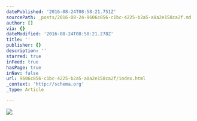 ```yaml
---
datePublished: '2016-08-24T08:58:21.751Z'
sourcePath: _posts/2016-08-24-9606c856-c1bc-4225-b2a5-a8a2e158ca2f.md
author: []
via: {}
dateModified: '2016-08-24T08:58:21.278Z'
title: ''
publisher: {}
description: ''
starred: true
inFeed: true
hasPage: true
inNav: false
url: 9606c856-c1bc-4225-b2a5-a8a2e158ca2f/index.html
_context: 'http://schema.org'
_type: Article

---
```

![](https://imgflo.herokuapp.com/graph/vahj1ThiexotieMo/51f6911419d964777cfbb2139df000fd/croprotate.jpg?cropheight=1825&cropwidth=2736&degrees=0&input=https%3A%2F%2Fthe-grid-user-content.s3-us-west-2.amazonaws.com%2F97af70bd-0f70-4146-bf00-079931572e79.jpg&x=0&y=0)
